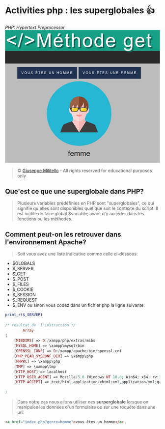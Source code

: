 # Activities php : les superglobales 👍
*PHP: Hypertext Preprocessor*<br>
![cover](./asset/HkfXSEWWa.png)
> &copy;  [Giuseppe Militello](https://www.linkedin.com/in/giuseppe-militello-22406ab0/) - All rights reserved for educational purposes only

## Que'est ce que une superglobale dans PHP?
>Plusieurs variables prédéfinies en PHP sont "superglobales", ce qui signifie qu'elles sont disponibles quel que soit le contexte du script. Il est inutile de faire global $variable; avant d'y accéder dans les fonctions ou les méthodes. 

## Comment peut-on les retrouver dans l'environnement Apache?
> Soit vous avez une liste indicative comme celle ci-dessous:
* $GLOBALS
* $_SERVER
* $_GET
* $_POST
* $_FILES
* $_COOKIE
* $_SESSION
* $_REQUEST
* $_ENV
 ou sinon vous codez dans un fichier php la ligne suivante:
```php
print_r($_SERVER)

/* resultat de  l'instruction */
        Array
(
    [MIBDIRS] => D:/xampp/php/extras/mibs
    [MYSQL_HOME] => \xampp\mysql\bin
    [OPENSSL_CONF] => D:/xampp/apache/bin/openssl.cnf
    [PHP_PEAR_SYSCONF_DIR] => \xampp\php
    [PHPRC] => \xampp\php
    [TMP] => \xampp\tmp
    [HTTP_HOST] => localhost
    [HTTP_USER_AGENT] => Mozilla/5.0 (Windows NT 10.0; Win64; x64; rv:109.0) Gecko/20100101 Firefox/118.0
    [HTTP_ACCEPT] => text/html,application/xhtml+xml,application/xml;q=0.9,image/avif,image/webp,*/*;q=0.8

)

```
>Dans notre cas nous allons utiliser ces **surperglobale** lorsque on manipules les données d'un formulaire ou sur une requête dans une url:
```html
<a href="index.php?genre=homme">vous êtes un homme</a>

```